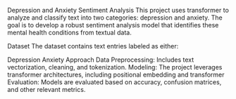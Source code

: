 Depression and Anxiety Sentiment Analysis
This project uses transformer to analyze and classify text into two categories: depression and anxiety. The goal is to develop a robust sentiment analysis model that identifies these mental health conditions from textual data.

Dataset
The dataset contains text entries labeled as either:

Depression
Anxiety
Approach
Data Preprocessing: Includes text vectorization, cleaning, and tokenization.
Modeling: The project leverages transformer architectures, including positional embedding and transformer
Evaluation: Models are evaluated based on accuracy, confusion matrices, and other relevant metrics.
